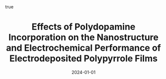 ---
id: behanEffectsPolydopamineIncorporation2024
title: Effects of Polydopamine Incorporation on the Nanostructure and Electrochemical
  Performance of Electrodeposited Polypyrrole Films
date: '2024-01-01'
authors:
- Behan, James A. and Barrière, Frédéric
doi: 10.3390/c10010020
publication: 'In: *C* 10'
publication_types:
- '1'
selected: false
tags: []
projects: []
math: true

---